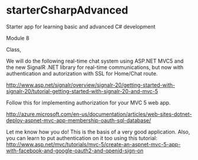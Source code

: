 starterCsharpAdvanced
=====================

Starter app for learning basic and advanced C# development

Module 8

Class,

We will do the following real-time chat system using ASP.NET MVC5 and
the new SignalR .NET library for real-time communications, but now with
authentication and autorization with SSL for Home/Chat route.

http://www.asp.net/signalr/overview/signalr-20/getting-started-with-signalr-20/tutorial-getting-started-with-signalr-20-and-mvc-5

Follow this for implementing authorization for your MVC 5 web app.

http://azure.microsoft.com/en-us/documentation/articles/web-sites-dotnet-deploy-aspnet-mvc-app-membership-oauth-sql-database/

Let me know how you do! This is the basis of a very good application.
Also, you can learn to put authentication on it too using this tutorial:
http://www.asp.net/mvc/tutorials/mvc-5/create-an-aspnet-mvc-5-app-with-facebook-and-google-oauth2-and-openid-sign-on
